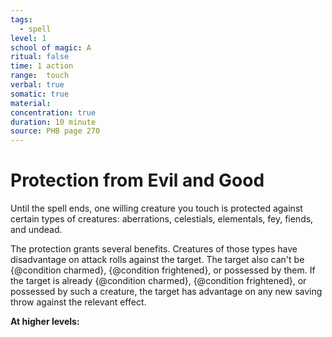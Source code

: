 ```yaml
---
tags:
  - spell
level: 1
school of magic: A
ritual: false
time: 1 action
range:  touch
verbal: true
somatic: true
material: 
concentration: true
duration: 10 minute
source: PHB page 270
---
```

# Protection from Evil and Good
Until the spell ends, one willing creature you touch is protected against certain types of creatures: aberrations, celestials, elementals, fey, fiends, and undead.

The protection grants several benefits. Creatures of those types have disadvantage on attack rolls against the target. The target also can't be {@condition charmed}, {@condition frightened}, or possessed by them. If the target is already {@condition charmed}, {@condition frightened}, or possessed by such a creature, the target has advantage on any new saving throw against the relevant effect.

**At higher levels:** 